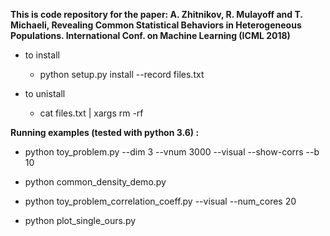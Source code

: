 **This is code repository for the paper: A. Zhitnikov, R. Mulayoff and T. Michaeli, Revealing Common Statistical Behaviors
in Heterogeneous Populations. International Conf. on Machine Learning (ICML 2018)**

* to install
	* python setup.py install --record files.txt

* to unistall
	* cat files.txt | xargs rm -rf
	
	
**Running examples (tested with python 3.6) :**

* python toy_problem.py --dim 3 --vnum 3000 --visual --show-corrs --b 10

* python common_density_demo.py

* python toy_problem_correlation_coeff.py --visual --num_cores 20

* python plot_single_ours.py 



